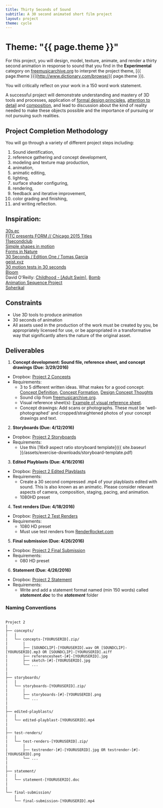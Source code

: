 ```yaml
---
title: Thirty Seconds of Sound
subtitle: A 30 second animated short film project
layout: project
theme: cycle
---
```


# Theme: "{{ page.theme }}"

For this project, you will design, model, texture, animate, and render a thirty second animation in response to sound that you find in the **Experimental** category on [freemusicarchive.org](http://freemusicarchive.org/genre/Experimental/) to interpret the project theme, [{{ page.theme }}](http://www.dictionary.com/browse/{{ page.theme }}).

You will critically reflect on your work in a 150 word work statement.

A successful project will demonstrate understanding and mastery of 3D tools and processes, application of [formal design principles](http://www.getty.edu/education/teachers/building_lessons/principles_design.pdf), [attention to detail](http://creativitywindow.com/2012/06/key-elements-of-product-photography) and [composition](http://www.digitalcameraworld.com/2012/04/12/10-rules-of-photo-composition-and-why-they-work/), and lead to discussion about the kind of reality needed to make these objects possible and the importance of pursuing or not pursuing such realities.

## Project Completion Methodology
You will go through a variety of different project steps including:

  1. Sound identification,
  2. reference gathering and concept development,
  3. modeling and texture map production,
  4. animation,
  5. animatic editing,
  5. lighting,
  6. surface shader configuring,
  7. rendering,
  8. feedback and iterative improvement,
  9. color grading and finishing,
  10. and writing reflection.

## Inspiration:  
[30s.ec](http://30s.ec/)  
[FITC presents FORM // Chicago 2015 Titles](https://vimeo.com/143914234)  
[11secondclub](http://www.11secondclub.com/competitions)  
[Simple shapes in motion](https://vimeo.com/150594088)  
[Forms in Nature](https://vimeo.com/155262093)  
[30 Seconds / Edition One / Tomas Garcia](https://vimeo.com/130886893)  
[geist.xyz](https://vimeo.com/150824660)  
[30 motion tests in 30 seconds](https://vimeo.com/17411241)  
[Bloom](https://vimeo.com/141974554)  
David O'Reilly: [Childhood - [Adult Swim]](https://vimeo.com/103551096), [Bomb](https://vimeo.com/104756258)  
[Animation Sequence Project](https://vimeo.com/44673585)  
[Spherikal](https://vimeo.com/39792837)  



## Constraints
- Use 3D tools to produce animation
- 30 seconds of animation
- All assets used in the production of the work must be created by you, be appropriately licensed for use, or be appropriated in a transformative way that significantly alters the nature of the original asset.


## Deliverables

1. **Concept development: Sound file, reference sheet, and concept drawings (Due: 3/29/2016)**
  - Dropbox: [Project 2 Concepts](https://psu.box.com/signup/collablink/d_7101704513/133a4939330b51)
  - Requirements: 
     - 3 to 5 different written ideas. What makes for a good concept: [Concept Definition](http://ocean.otr.usm.edu/~w135249/pdf/id240/Rengel%20Design%20Concept%20Definition.pdf), [Concept Formation](http://people.bu.edu/jgerring/documents/Conceptformation.pdf), [Design Concept Thoughts](http://vanseodesign.com/web-design/design-concept-thoughts/)
     - Sound clip from [freemusicarchive.org](http://freemusicarchive.org/genre/Experimental/).
     - Visual reference sheet(s): [Example of visual reference sheet](http://candlelightadventure.blogspot.com/2015/09/environment-concept-development.html).
     - Concept drawings: Add scans or photographs. These must be 'well-photographed' and cropped/straightened photos of your concept drawings and text.
2. **Storyboards (Due: 4/12/2016)**
  - Dropbox: [Project 2 Storyboards](https://psu.box.com/signup/collablink/d_7102368325/13208faafa929e)
  - Requirements: 
     - Use this [16x9 aspect ratio storyboard template]({{ site.baseurl }}/assets/exercise-downloads/storyboard-template.pdf)
3. **Edited Playblasts (Due: 4/16/2016)**
  - Dropbox: [Project 2 Edited Playblasts](https://psu.box.com/signup/collablink/d_7101863309/13c106b7ba7535)
  - Requirements: 
     - Create a 30 second compressed .mp4 of your playblasts edited with sound. This is also known as an animatic. Please consider relevant aspects of camera, composition, staging, pacing, and animation. 
     - 1080HD preset
4. **Test renders (Due: 4/18/2016)**
  - Dropbox: [Project 2 Test Renders](https://psu.box.com/signup/collablink/d_7102349925/13b4f8aba1a6a5)
  - Requirements: 
     - 1080 HD preset
     - Must use test renders from [RenderRocket.com](http://www.renderrocket.com)
5. **Final submission (Due: 4/26/2016)**
  - Dropbox: [Project 2 Final Submission](https://psu.box.com/signup/collablink/d_7102334461/13709c6b861d52)
  - Requirements: 
     - 080 HD preset
6. **Statement (Due: 4/26/2016)**
  - Dropbox: [Project 2 Statement](hhttps://psu.box.com/signup/collablink/d_7102338677/133f89ba3f1b8f)
  - Requirements: 
     - Write and add a statement format named (min 150 words) called **_statement.doc_** to the **_statement_** folder

### Naming Conventions

```

Project 2
|
├── concepts/
|   |
|   └── concepts-[YOURUSERID].zip/
|       |
|       ├── [SOUNDCLIP]-[YOURUSERID].wav OR [SOUNDCLIP]-[YOURUSERID].mp3 OR [SOUNDCLIP]-[YOURUSERID].aiff
|       ├── referencesheet-[#]-[YOURUSERID].jpg
|       ├── sketch-[#]-[YOURUSERID].jpg
|       └── ...
|
|
├── storyboards/
|   |
|   └── storyboards-[YOURUSERID].zip/
|       |
|       ├── storyboards-[#]-[YOURUSERID].png
|       └── ...
|
|       
├── edited-playblasts/
|   |
|   └── edited-playblast-[YOURUSERID].mp4
|
|
├── test-renders/
|   |
|   └── test-renders-[YOURUSERID].zip/
|       |
|       ├── testrender-[#]-[YOURUSERID].jpg OR testrender-[#]-[YOURUSERID].png
|       └── ...
|
|
├── statement/
|   |
|   └── statement-[YOURUSERID].doc
|
|
└── final-submission/
    |
    └── final-submission-[YOURUSERID].mp4

```

